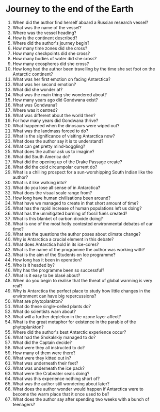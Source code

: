 # Journey to the end of the Earth

1.  When did the author find herself aboard a Russian research vessel?
2.  What was the name of the vessel?
3.  Where was the vessel heading?
4.  How is the continent described?
5.  Where did the author's journey begin?
6.  How many time zones did she cross?
7.  How many checkpoints did she cross?
8.  How many bodies of water did she cross?
9.  How many ecospheres did she cross?
10. How long had the author been travelling by the time she set foot on the Antarctic continent?
11. What was her first emotion on facing Antarctica?
12. What was her second emotion?
13. What did she wonder at?
14. What was the main thing she wondered about?
15. How many years ago did Gondwana exist?
16. What was Gondwana?
17. Where was it centred?
18. What was different about the world then?
19. For how many years did Gondwana thrive?
20. What happened when the dinosaurs were wiped out?
21. What was the landmass forced to do?
22. What is the significance of visiting Antarctica now?
23. What does the author say it is to understand?
24. What can get pretty mind-boggling?
25. What does the author ask us to imagine?
26. What did South America do?
27. What did the opening up of the Drake Passage create?
28. What did the cold circumpolar current do?
29. What is a chilling prospect for a sun-worshipping South Indian like the author?
30. What is it like walking into?
31. What do you lose all sense of in Antarctica?
32. What does the visual scale range from?
33. How long have human civilisations been around?
34. What have we managed to create in that short amount of time?
35. What has the rapid increase of human populations left us doing?
36. What has the unmitigated burning of fossil fuels created?
37. What is this blanket of carbon dioxide doing?
38. What is one of the most hotly contested environmental debates of our time?
39. What are the questions the author poses about climate change?
40. Why is Antarctica a crucial element in this debate?
41. What does Antarctica hold in its ice-cores?
42. What is the name of the programme the author was working with?
43. What is the aim of the Students on Ice programme?
44. How long has it been in operation?
45. Who is it headed by?
46. Why has the programme been so successful?
47. What is it easy to be blasé about?
48. When do you begin to realise that the threat of global warming is very real?
49. Why is Antarctica the perfect place to study how little changes in the environment can have big repercussions?
50. What are phytoplankton?
51. What do these single-celled plants do?
52. What do scientists warn about?
53. What will a further depletion in the ozone layer affect?
54. What is the great metaphor for existence in the parable of the phytoplankton?
55. Where did the author's best Antarctic experience occur?
56. What had the Shokalskiy managed to do?
57. What did the Captain decide?
58. What were they all instructed to do?
59. How many of them were there?
60. What were they kitted out in?
61. What was underneath their feet?
62. What was underneath the ice pack?
63. What were the Crabeater seals doing?
64. What was this experience nothing short of?
65. What was the author still wondering about later?
66. What does the author wonder would happen if Antarctica were to become the warm place that it once used to be?
67. What does the author say after spending two weeks with a bunch of teenagers?